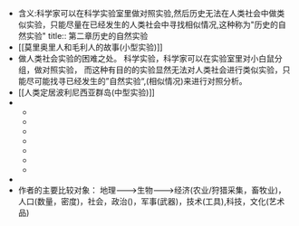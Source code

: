 - 含义:科学家可以在科学实验室里做对照实验,然后历史无法在人类社会中做类似实验，只能尽量在已经发生的人类社会中寻找相似情况,这种称为"历史的自然实验"
  title:: 第二章历史的自然实验
- [[莫里奥里人和毛利人的故事(小型实验)]]
- 做人类社会实验的困难之处。
  科学实验，科学家可以在实验室里对小白鼠分组，做对照实验，
  而这种有目的的实验显然无法对人类社会进行类似实验，只能尽可能找寻已经发生的”自然实验“,(相似情况)来进行对照分析。
- [[人类定居波利尼西亚群岛(中型实验)]]
-
	-
	-
	-
	-
	-
	-
	-
-
- 作者的主要比较对象：
  地理--->生物--->经济(农业/狩猎采集，畜牧业)，人口(数量，密度)，社会，政治()，军事(武器)，技术(工具),科技，文化(艺术品)